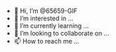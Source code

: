- 👋 Hi, I’m @65659-GIF
- 👀 I’m interested in ...
- 🌱 I’m currently learning ...
- 💞️ I’m looking to collaborate on ...
- 📫 How to reach me ...

<!---
65659-GIF/65659-GIF is a ✨ special ✨ repository because its `README.md` (this file) appears on your GitHub profile.
You can click the Preview link to take a look at your changes.
--->
